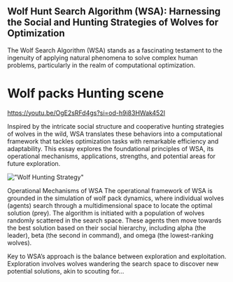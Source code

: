 ## Wolf Hunt Search Algorithm (WSA): Harnessing the Social and Hunting Strategies of Wolves for Optimization
The Wolf Search Algorithm (WSA) stands as a fascinating testament to the ingenuity of applying natural phenomena to solve complex human problems, particularly in the realm of computational optimization.

# Wolf packs Hunting scene
https://youtu.be/OgE2sRFd4gs?si=od-h9i83HWak452I

Inspired by the intricate social structure and cooperative hunting strategies of wolves in the wild, WSA translates these behaviors into a computational framework that tackles optimization tasks with remarkable efficiency and adaptability. This essay explores the foundational principles of WSA, its operational mechanisms, applications, strengths, and potential areas for future exploration.

!["Wolf Hunting Strategy"]("https://github.com/lamthienphuc/Wolf-Hunt-Search-Algorithm/blob/main/Screenshot%202024-03-18%20160046.png")

Operational Mechanisms of WSA
The operational framework of WSA is grounded in the simulation of wolf pack dynamics, where individual wolves (agents) search through a multidimensional space to locate the optimal solution (prey). The algorithm is initiated with a population of wolves randomly scattered in the search space. These agents then move towards the best solution based on their social hierarchy, including alpha (the leader), beta (the second in command), and omega (the lowest-ranking wolves).

Key to WSA’s approach is the balance between exploration and exploitation. Exploration involves wolves wandering the search space to discover new potential solutions, akin to scouting for…


